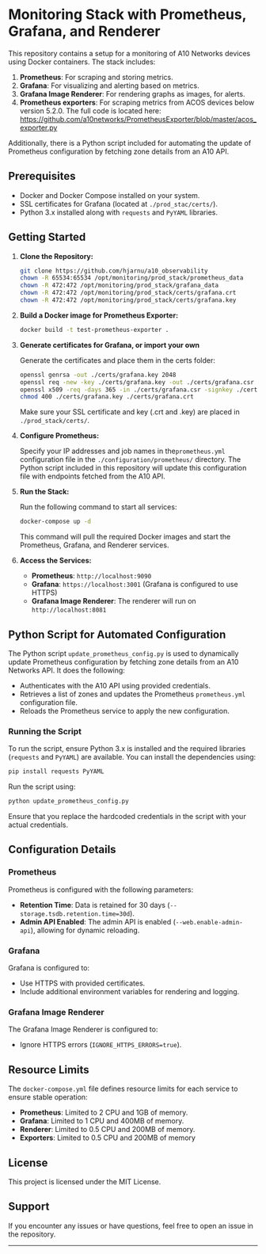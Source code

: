 # Monitoring Stack with Prometheus, Grafana, and Renderer

This repository contains a setup for a monitoring of A10 Networks devices using Docker containers. The stack includes:

1. **Prometheus**: For scraping and storing metrics.
2. **Grafana**: For visualizing and alerting based on metrics.
3. **Grafana Image Renderer**: For rendering graphs as images, for alerts.
4. **Prometheus exporters**: For scraping metrics from ACOS devices below version 5.2.0. The full code is located here: https://github.com/a10networks/PrometheusExporter/blob/master/acos_exporter.py

Additionally, there is a Python script included for automating the update of Prometheus configuration by fetching zone details from an A10 API.

## Prerequisites

- Docker and Docker Compose installed on your system.
- SSL certificates for Grafana (located at `./prod_stac/certs/`).
- Python 3.x installed along with `requests` and `PyYAML` libraries.

## Getting Started

1. **Clone the Repository:**

   ```bash
   git clone https://github.com/hjarnu/a10_observability
   chown -R 65534:65534 /opt/monitoring/prod_stack/prometheus_data
   chown -R 472:472 /opt/monitoring/prod_stack/grafana_data
   chown -R 472:472 /opt/monitoring/prod_stack/certs/grafana.crt
   chown -R 472:472 /opt/monitoring/prod_stack/certs/grafana.key
   ```

2. **Build a Docker image for Prometheus Exporter:**

   ```bash
   docker build -t test-prometheus-exporter .
   ```

3. **Generate certificates for Grafana, or import your own**

   Generate the certificates and place them in the certs folder:

   ```bash
   openssl genrsa -out ./certs/grafana.key 2048
   openssl req -new -key ./certs/grafana.key -out ./certs/grafana.csr
   openssl x509 -req -days 365 -in ./certs/grafana.csr -signkey ./certs/grafana.key -out ./certs/grafana.crt
   chmod 400 ./certs/grafana.key ./certs/grafana.crt
   ```

   Make sure your SSL certificate and key (.crt and .key) are placed in `./prod_stack/certs/`.

4. **Configure Prometheus:**

   Specify your IP addresses and job names in the`prometheus.yml` configuration file in the `./configuration/prometheus/` directory. The Python script included in this repository will update this configuration file with endpoints fetched from the A10 API.

5. **Run the Stack:**

   Run the following command to start all services:

   ```bash
   docker-compose up -d
   ```

   This command will pull the required Docker images and start the Prometheus, Grafana, and Renderer services.

6. **Access the Services:**

   - **Prometheus**: `http://localhost:9090`
   - **Grafana**: `https://localhost:3001` (Grafana is configured to use HTTPS)
   - **Grafana Image Renderer**: The renderer will run on `http://localhost:8081`

## Python Script for Automated Configuration

The Python script `update_prometheus_config.py` is used to dynamically update Prometheus configuration by fetching zone details from an A10 Networks API. It does the following:

- Authenticates with the A10 API using provided credentials.
- Retrieves a list of zones and updates the Prometheus `prometheus.yml` configuration file.
- Reloads the Prometheus service to apply the new configuration.

### Running the Script

To run the script, ensure Python 3.x is installed and the required libraries (`requests` and `PyYAML`) are available. You can install the dependencies using:

```bash
pip install requests PyYAML
```

Run the script using:

```bash
python update_prometheus_config.py
```

Ensure that you replace the hardcoded credentials in the script with your actual credentials.

## Configuration Details

### Prometheus

Prometheus is configured with the following parameters:

- **Retention Time**: Data is retained for 30 days (`--storage.tsdb.retention.time=30d`).
- **Admin API Enabled**: The admin API is enabled (`--web.enable-admin-api`), allowing for dynamic reloading.

### Grafana

Grafana is configured to:

- Use HTTPS with provided certificates.
- Include additional environment variables for rendering and logging.

### Grafana Image Renderer

The Grafana Image Renderer is configured to:

- Ignore HTTPS errors (`IGNORE_HTTPS_ERRORS=true`).

## Resource Limits

The `docker-compose.yml` file defines resource limits for each service to ensure stable operation:

- **Prometheus**: Limited to 2 CPU and 1GB of memory.
- **Grafana**: Limited to 1 CPU and 400MB of memory.
- **Renderer**: Limited to 0.5 CPU and 200MB of memory.
- **Exporters**: Limited to 0.5 CPU and 200MB of memory

## License

This project is licensed under the MIT License.

## Support

If you encounter any issues or have questions, feel free to open an issue in the repository.

---

